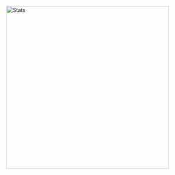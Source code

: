 <img src="https://github-readme-stats.vercel.app/api?username=SNDST00M&theme=kacho_ga&show_icons=true&hide_border=true" alt="Stats" width="440" align="center">
